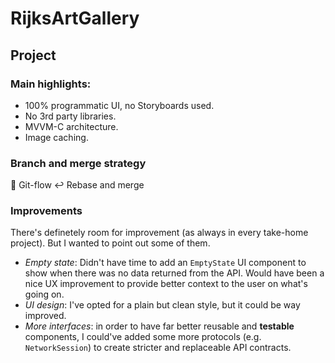 # RijksArtGallery

## Project
### Main highlights:
- 100% programmatic UI, no Storyboards used.
- No 3rd party libraries.
- MVVM-C architecture.
- Image caching.

### Branch and merge strategy
🔀 Git-flow
↩️ Rebase and merge

### Improvements
There's definetely room for improvement (as always in every take-home project). But I wanted to point out some of them.
- *Empty state*: Didn't have time to add an `EmptyState` UI component to show when there was no data returned from the API. Would have been a nice UX improvement to provide better context to the user on what's going on.
- *UI design*: I've opted for a plain but clean style, but it could be way improved.
- *More interfaces*: in order to have far better reusable and **testable** components, I could've added some more protocols (e.g. `NetworkSession`) to create stricter and replaceable API contracts.
